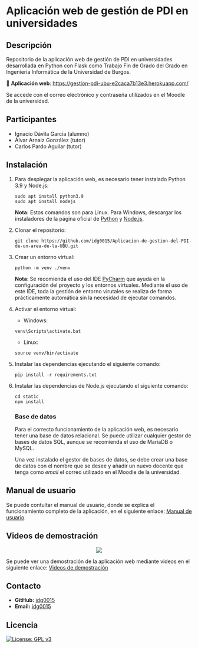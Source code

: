# Aplicación web de gestión de PDI en universidades

## Descripción

Repositorio de la aplicación web de gestión de PDI en universidades desarrollada en Python con Flask como Trabajo Fin de
Grado del Grado en Ingeniería Informática de la Universidad de Burgos.

🔗 **Aplicación web**: https://gestion-pdi-ubu-e2caca7b13e3.herokuapp.com/

Se accede con el correo electrónico y contraseña utilizados en el Moodle de la universidad.

## Participantes

* Ignacio Dávila García (alumno)
* Álvar Arnaiz González (tutor)
* Carlos Pardo Aguilar (tutor)

## Instalación

1. Para desplegar la aplicación web, es necesario tener instalado Python 3.9 y Node.js:
    ```
    sudo apt install python3.9
    sudo apt install nodejs
    ```
   **Nota:** Estos comandos son para Linux. Para Windows, descargar los instaladores de la página oficial
   de [Python](https://www.python.org/downloads/) y
   [Node.js](https://nodejs.org/es).

2. Clonar el repositorio:
    ```
    git clone https://github.com/idg0015/Aplicacion-de-gestion-del-PDI-de-un-area-de-la-UBU.git
    ```

3. Crear un entorno virtual:
    ```
    python -m venv ./venv
    ```
   **Nota**: Se recomienda el uso del IDE [PyCharm](https://www.jetbrains.com/es-es/pycharm/download/#section=windows)
   que ayuda en la configuración del proyecto y los entornos virtuales. Mediante el uso de este IDE, toda la gestión de
   entorno virutales se realiza de forma prácticamente automática sin la necesidad de ejecutar comandos.

4. Activar el entorno virtual:
   * Windows:
   ```
   venv\Scripts\activate.bat
   ```
   * Linux:
   ```
   source venv/bin/activate
   ```

5. Instalar las dependencias ejecutando el siguiente comando:
    ```
    pip install -r requirements.txt
   ```

6. Instalar las dependencias de Node.js ejecutando el siguiente comando:
    ```
    cd static
    npm install
   ```

   ### Base de datos
   Para el correcto funcionamiento de la aplicación web, es necesario tener una base de datos relacional.
   Se puede utilizar cualquier gestor de bases de datos SQL, aunque se recomienda el uso de MariaDB o MySQL.

   Una vez instalado el gestor de bases de datos, se debe crear una base de datos con el nombre que se desee y añadir un
   nuevo docente que tenga como _email_ el correo utilizado en el Moodle de la universidad.

## Manual de usuario

Se puede contultar el manual de usuario, donde se explica el funcionamiento completo de la aplicación, en el siguiente
enlace: [Manual de usuario](https://github.com/idg0015/Aplicacion-de-gestion-del-PDI-de-un-area-de-la-UBU/blob/main/src/static/manual.pdf).

## Videos de demostración
<p align="center">
   <a href="https://universidaddeburgos-my.sharepoint.com/:f:/g/personal/idg0015_alu_ubu_es/Er9toqMAZDBAs8awkErg9ugBD5UkHcoZ8A1UPhq1OhsgQQ?e=kgdbZL">
      <img src="https://raw.githubusercontent.com/idg0015/Aplicacion-de-gestion-del-PDI-de-un-area-de-la-UBU/main/docs/img/videos.gif"/>
   </a>
</p>

Se puede ver una demostración de la aplicación web mediante videos en el siguiente enlace:
[Videos de demostración](https://universidaddeburgos-my.sharepoint.com/:f:/g/personal/idg0015_alu_ubu_es/Er9toqMAZDBAs8awkErg9ugBD5UkHcoZ8A1UPhq1OhsgQQ?e=kgdbZL)


## Contacto

* **GitHub:** [idg0015](https://github.com/idg0015)
* **Email:** [idg0015](mailto:idg0015@alu.ubu.es)

## Licencia

[![License: GPL v3](https://img.shields.io/badge/License-GPLv3-darkgreen.svg)](https://www.gnu.org/licenses/gpl-3.0.html)



